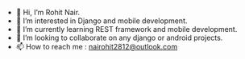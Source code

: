 - 👋 Hi, I’m Rohit Nair.
- 👀 I’m interested in Django and mobile development.
- 🌱 I’m currently learning REST framework and mobile development.
- 💞️ I’m looking to collaborate on any django or android projects.
- 📫 How to reach me : nairohit2812@outlook.com

<!---
nairohit2812/nairohit2812 is a ✨ special ✨ repository because its `README.md` (this file) appears on your GitHub profile.
You can click the Preview link to take a look at your changes.
--->
